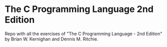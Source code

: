# The C Programming Language 2nd Edition

Repo with all the exercises of "The C Programming Language - 2nd Edition" by Brian W. Kernighan and Dennis M. Ritchie.

